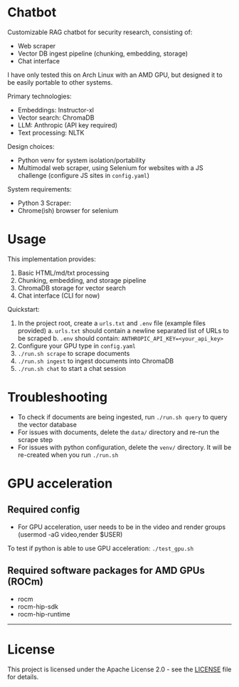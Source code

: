 # Chatbot
Customizable RAG chatbot for security research, consisting of: 
- Web scraper
- Vector DB ingest pipeline (chunking, embedding, storage)
- Chat interface

I have only tested this on Arch Linux with an AMD GPU, but designed it to be easily portable to other systems.


Primary technologies:
- Embeddings: Instructor-xl
- Vector search: ChromaDB
- LLM: Anthropic (API key required)
- Text processing: NLTK

Design choices:
- Python venv for system isolation/portability
- Multimodal web scraper, using Selenium for websites with a JS challenge (configure JS sites in `config.yaml`)

System requirements:
- Python 3
Scraper:
- Chrome(ish) browser for selenium


# Usage
This implementation provides:
1. Basic HTML/md/txt processing
2. Chunking, embedding, and storage pipeline
3. ChromaDB storage for vector search
4. Chat interface (CLI for now)

Quickstart:
1. In the project root, create a `urls.txt` and `.env` file (example files provided)
    a. `urls.txt` should contain a newline separated list of URLs to be scraped
    b. `.env` should contain: `ANTHROPIC_API_KEY=<your_api_key>`
2. Configure your GPU type in `config.yaml`
3. `./run.sh scrape` to scrape documents
4. `./run.sh ingest` to ingest documents into ChromaDB
5. `./run.sh chat` to start a chat session

# Troubleshooting
- To check if documents are being ingested, run `./run.sh query` to query the vector database
- For issues with documents, delete the `data/` directory and re-run the scrape step
- For issues with python configuration, delete the `venv/` directory. It will be re-created when you run `./run.sh`

# GPU acceleration
## Required config
- For GPU acceleration, user needs to be in the video and render groups (usermod -aG video,render $USER)

To test if python is able to use GPU acceleration:
`./test_gpu.sh`

## Required software packages for AMD GPUs (ROCm)
- rocm
- rocm-hip-sdk 
- rocm-hip-runtime


---

# License
This project is licensed under the Apache License 2.0 - see the [LICENSE](LICENSE) file for details.